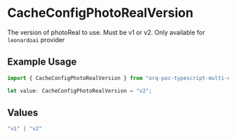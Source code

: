 # CacheConfigPhotoRealVersion

The version of photoReal to use. Must be v1 or v2. Only available for `leonardoai` provider

## Example Usage

```typescript
import { CacheConfigPhotoRealVersion } from "orq-poc-typescript-multi-env-version/models/operations";

let value: CacheConfigPhotoRealVersion = "v2";
```

## Values

```typescript
"v1" | "v2"
```